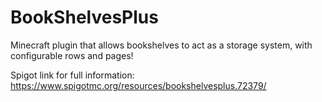 # BookShelvesPlus
Minecraft plugin that allows bookshelves to act as a storage system, with configurable rows and pages!


Spigot link for full information: https://www.spigotmc.org/resources/bookshelvesplus.72379/
